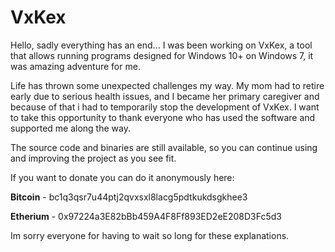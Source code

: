 # VxKex

Hello, sadly everything has an end... I was been working on VxKex, a tool that allows running programs designed for Windows 10+ on Windows 7, it was amazing adventure for me.

Life has thrown some unexpected challenges my way. My mom had to retire early due to serious health issues, and I became her primary caregiver and because of that i had to temporarily stop the development of VxKex. I want to take this opportunity to thank everyone who has used the software and supported me along the way.

The source code and binaries are still available, so you can continue using and improving the project as you see fit.

If you want to donate you can do it anonymously here:

**Bitcoin** - bc1q3qsr7u44ptj2qvxsxl8lacg5pdtkukdsgkhee3

**Etherium** - 0x97224a3E82bBb459A4F8Ff893ED2eE208D3Fc5d3

Im sorry everyone for having to wait so long for these explanations.
